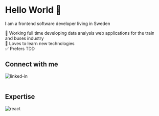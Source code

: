 # Hello World 👋

I am a frontend software developer living in Sweden

🔭 Working full time developing data analysis web applications for the train and buses industry<br>
🌱 Loves to learn new technologies<br>
✅ Prefers TDD


## Connect with me

[<img align="left" alt="linked-in" src="https://img.shields.io/badge/linkedin-%230077B5.svg?&style=for-the-badge&logo=linkedin&logoColor=white" />](https://www.linkedin.com/in/patriknil90)

<br>
<br>

## Expertise
<img align="left" alt="react" src="https://img.shields.io/badge/react%20-%2320232a.svg?&style=for-the-badge&logo=react&logoColor=%2361DAFB" />
